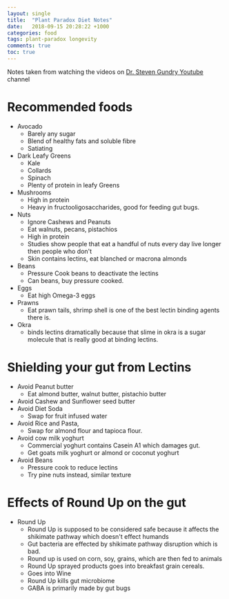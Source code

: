 ```yaml
---
layout: single
title:  "Plant Paradox Diet Notes"
date:   2018-09-15 20:28:22 +1000
categories: food
tags: plant-paradox longevity
comments: true
toc: true
---
```


Notes taken from watching the videos on [Dr. Steven Gundry Youtube](https://www.youtube.com/channel/UCtxo0nTZjzlKJq5-vJq6s6g/videos?sort=p&view=0&flow=grid) channel

# Recommended foods

* Avocado
  * Barely any sugar
  * Blend of healthy fats and soluble fibre
  * Satiating
* Dark Leafy Greens
  * Kale
  * Collards
  * Spinach
  * Plenty of protein in leafy Greens
* Mushrooms
  * High in protein
  * Heavy in fructooligosaccharides, good for feeding gut bugs.
* Nuts
  * Ignore Cashews and Peanuts
  * Eat walnuts, pecans, pistachios
  * High in protein
  * Studies show people that eat a handful of nuts every day live longer then people who don't
  * Skin contains lectins, eat blanched or macrona almonds
* Beans
  * Pressure Cook beans to deactivate the lectins
  * Can beans, buy pressure cooked.
* Eggs
  * Eat high Omega-3 eggs
* Prawns
  * Eat prawn tails, shrimp shell is one of the best lectin binding agents there is.
* Okra
  * binds lectins dramatically because that slime in okra is a sugar molecule that is really good at binding lectins.

# Shielding your gut from Lectins

* Avoid Peanut butter
  * Eat almond butter, walnut butter, pistachio butter
* Avoid Cashew and Sunflower seed butter
* Avoid Diet Soda
  * Swap for fruit infused water
* Avoid Rice and Pasta,
  * Swap for almond flour and tapioca flour.
* Avoid cow milk yoghurt
  * Commercial yoghurt contains Casein A1 which damages gut.
  * Get goats milk yoghurt or almond or coconut yoghurt
* Avoid Beans
  * Pressure cook to reduce lectins
  * Try pine nuts instead, similar texture

# Effects of Round Up on the gut

* Round Up
  * Round Up is supposed to be considered safe because it affects the shikimate pathway which doesn't effect humands
  * Gut bacteria are effected by shikimate pathway disruption which is bad.
  * Round up is used on corn, soy, grains, which are then fed to animals
  * Round Up sprayed products goes into breakfast grain cereals.
  * Goes into Wine
  * Round Up kills gut microbiome
  * GABA is primarily made by gut bugs
